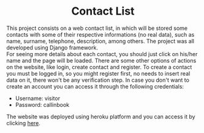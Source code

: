 <h1 : align="center">Contact List</h1>

This project consists on a web contact list, in which will be stored some contacts with some of their respective informations (no real data), such as name, surname, telephone, description, among others. The project was all developed using Django framework.<br>
For seeing more details about each contact, you should just click on his/her name and the page will be loaded. There are some other options of actions on the website, like login, create contact and register. To create a contact you must be logged in, so you might register first, no needs to insert real data on it, there won't be any verification step. In case you don't want to create an account you can access it through the following credentials:
<ul>
   <li>Username: visitor
   <li>Password: callinbook
</ul>

The website was deployed using heroku platform and you can access it by clicking <a : href="https://callinbook.herokuapp.com/" target="_blank">here</a>.
